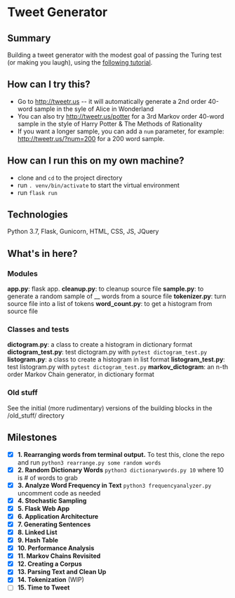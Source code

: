 # Tweet Generator

## Summary
Building a tweet generator with the modest goal of passing the Turing test (or making you laugh), using the [following tutorial](https://www.makeschool.com/academy/track/tweet-generator--data-structures---probability-with-python).

## How can I try this?
- Go to http://tweetr.us -- it will automatically generate a 2nd order 40-word sample in the syle of Alice in Wonderland
- You can also try http://tweetr.us/potter for a 3rd Markov order 40-word sample in the style of Harry Potter & The Methods of Rationality
- If you want a longer sample, you can add a `num` parameter, for example: http://tweetr.us/?num=200 for a 200 word sample.


## How can I run this on my own machine?
- clone and `cd` to the project directory
- run `. venv/bin/activate` to start the virtual environment
- run `flask run`

## Technologies
Python 3.7, Flask, Gunicorn, HTML, CSS, JS, JQuery

## What's in here?
### Modules
**app.py**: flask app.
**cleanup.py**: to cleanup source file
**sample.py**: to generate a random sample of __ words from a source file
**tokenizer.py**: turn source file into a list of tokens
**word_count.py**: to get a histogram from source file
### Classes and tests
**dictogram.py**: a class to create a histogram in dictionary format
**dictogram_test.py**: test dictogram.py with `pytest dictogram_test.py`
**listogram.py**: a class to create a histogram in list format
**listogram_test.py**: test listogram.py with `pytest dictogram_test.py`
**markov_dictogram**: an n-th order Markov Chain generator, in dictionary format
### Old stuff
See the initial (more rudimentary) versions of the building blocks in the /old_stuff/ directory

## Milestones
- [x] **1. Rearranging words from terminal output.** To test this, clone the repo and run `python3 rearrange.py some random words`
- [x] **2. Random Dictionary Words** `python3 dictionarywords.py 10` where 10 is # of words to grab
- [x] **3. Analyze Word Frequency in Text** `python3 frequencyanalyzer.py` uncomment code as needed
- [x] **4. Stochastic Sampling**
- [x] **5. Flask Web App**
- [x] **6. Application Architecture**
- [x] **7. Generating Sentences**
- [x] **8. Linked List**
- [x] **9. Hash Table**
- [x] **10. Performance Analysis**
- [x] **11. Markov Chains Revisited**
- [x] **12. Creating a Corpus** 
- [x] **13. Parsing Text and Clean Up**  
- [x] **14. Tokenization** (WIP)
- [ ] **15. Time to Tweet**
